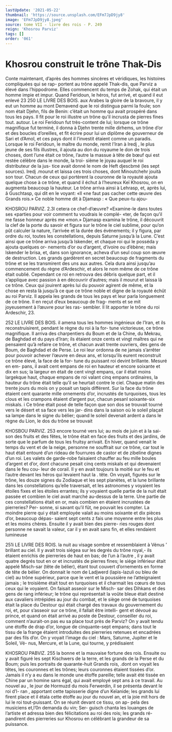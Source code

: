```yaml
---
lastUpdate: '2021-05-22'
thumbnail: 'https://source.unsplash.com/EFm7JpD9jy8'
image: 'EFm7JpD9jy8.jpeg'
source: tome VII - livre des rois - P. 249
reign: 'Khosrou Parviz'
tags: []
order: '061'
---
```


# Khosrou construit le trône Thak-Dis

Conte maintenant, d’après des hommes sincères
et véridiques, les histoires compliquées qui se rap- portent au trône appelé Thak-dis, que Parviz a élevé
dans l’hippodrome. Elles commencent du temps de Zohak, qui était un homme impie et impur. Quand Feridoun, le héros, fut arrivé, et quand il eut enlevé
23
250 LE LIVRE DES BOIS.
aux Arabes la gloire de la bravoure, il y eut un homme au mont Demavend que le roi distingua parmi la foule; son nom était Djehn, fils de Benin: c’était un homme qui avait prospéré dans tous les
pays. Il fit pour le roi illustre un trône qu’il incrusta
de pierres fines tout. autour. Le roi Feridoun fut très-content de lui; lorsque ce trône magnifique fut terminé, il donna à Djehn trente mille dirhems,
un trône d’or et des boucles d’oreilles, et fit écrire
pour lui un diplôme de gouverneur de Sari et d’Amol, et ces pays dont il l’investit étaient comme
un paradis.
Lorsque le roi Feridoun, le maître du monde,
remit l’Iran à Iredj , le plus jeune de ses fils illustres,
il ajouta au don du royaume le don de trois choses, dont l’une était ce trône, l’autre la massue à tête de
bœuf qui est restée célèbre dans le monde, la troi-
sième le joyau auquel le roi distributeur de la jus- tice avait donné le nom de Heft djescbmé (les sept sources). Iredj .mourut et laissa ces trois choses, dont Minoutchehr jouità son tour.
Chacun de ceux qui portèrent la couronne de la royauté ajouta quelque chose à ce trône, et quand
il échut à l’heureux Keï Khosrou, on en augmenta beaucoup la hauteur. Le trône arriva ainsi à Lehrasp, et, après lui, â Guschtasp, qui dit en le voyant: «Il
«ne faut pas cacher cette œuvre des Grands rois.» Ce noble homme dit à Djamasp : « Que peux-tu ajou-

KHOSROU PARVlZ. 2.3l cetera ce chef-d’œuvre? «Examine-le dans toutes ses
«parties pour voir comment tu voudrais le complé- «ter, de façon qu’il me fasse honneur après me «mon.» Djamasp examina le trône, il découvrit la
clef de la porte du savoir et figura sur le trône le
ciel sublime, pour qu’on pût calculer la nature, l’arrivée et la durée des événements; il y figura,
par ordre du roi, toutes les constellations, depuis Saturne jusqu’à la Lune.
C’est ainsi que ce trône arriva jusqu’à Iskender,
et chaque roi qui le posséda y ajouta quelques or- nements d’or ou d’argent, d’ivoire ou d’ébène; mais
lskender le brisa, et, dans son ignorance, acheva
d’un seul coup son œuvre de destruction. Les grands
gardèrent en secret beaucoup de fragments du trône
et se les transmirent des uns aux autres. Cela dura ainsi jusqu’au commencement du règne d’Ardeschir,
et alors le nom même de ce trône était oublié. Cependant ce roi en retrouva des débris quelque part, et il s’applique avec passion à en découvrir d’autres; mais il mourut et laissa là ce trône. Ceux
qui jouirent après lui du pouvoir agirent de même,
et la chose en resta là jusqu’à ce que ce trône noble
et digne de la royauté échût au roi Parviz. Il appela
les grands de tous les pays et leur parla longuement de ce trône. Il en reçut d’eux beaucoup de frag-
ments et se mit joyeusement à l’œuvre pour les ras-
sembler. ll lit apporter le trône du roi Ardeschir, 23.

252 LE LIVRE DES BOIS.
il amena tous les hommes ingénieux de l’lran, et ils
reconstruisirent, pendant le règne du roi à la for- tune victorieuse, ce trône magnifique. Il arriva des charpentiers du Boum et de la Chine, du Mekrau, de Baghdad et du pays d’lran; ils étaient onze cents
et vingt maîtres qui ne pensaient qu’à refaire ce
trône, et chacun avait trente ouvriers, des gens de Boum, de Baghdad et de Perse.
Le roi leur ordonna de ne jamais s’arrêter pour pouvoir achever l’œuvre en deux ans, et lorsqu’ils
eurent reconstruit ce trône élevé, la face de la for-
tune du puissant roi devint brillante. Mesuré en em- pans, il avait cent empans de roi en hauteur et encore soixante et dix en sus; la largeur en était de cent vingt empans, car il était moins largekque haut, chaque empans de roi valant cinq empans ordinaires, la hauteur du trône était telle qu’il se heurtait contre le ciel. Chaque matin des trente jours du mois on y posait un tapis différent. Sur la face du trône étaient cent quarante mille ornements d’or, incrustés de turquoises, tous les clous et les crampons étaient d’argent pur, chacun pesanl soixante-six miskals. i
Ce trône était posé de telle façon que son dos se trouvait tourné vers le désert et sa face vers les jar- dins dans la saison où le soleil plaçait sa lampe dans le signe du bélier; quand le soleil devenait ardent
a dans le règne du Lion, le dos du trône se trouvait

KHOSBOU PARVIZ. 253 encore tourné vers lui; au mois de juin et à la sai-
son des fruits et des fêtes, le trône était en face des fruits et des jardins, de sorte que le parfum de tous les fruitsy arrivait. En hiver, quand venait le temps du vent et de la neige, personne ne souffrait sur ce trône, car tout le haut était entouré d’un rideau de fourrures de castor et de zibeline dignes d’un roi.
Les valets de garde-robe faisaient chauffer au feu mille boules d’argent et d’or, dont chacune pesait
cinq cents miskals et qui devenaient dans le feu cou- leur de corail. Il y en avait toujours la moitié sur le feu et l’autre devant les héros qui levaient haut la .
tête.
On voyait, figurés sur le trône, les douze signes du Zodiaque et les sept planètes, et la lune brillante dans les constellations qu’elle traversait, et les astronomes
y voyaient les étoiles fixes et les étoiles errantes; ils
y voyaient quelle partie de la nuit était passée et combien le ciel avait marché au-dessus de la terre. Une partie de ces constellations était en or, mais combien en étaient incrustées de pierreries? Per- sonne, si savant qu’il fût, ne pouvait les compter.
La moindre pierre qui y était employée valait au moins soixante et dix pièces d’or, beaucoup dépas-
saient sept cents z fais une moyenne entre les plus et les moins chères. Ensuite il y avait bien des pierre- ries rouges dont personne ne savait la valeur, car il y en avait sans fin, et elles rendaient lumineuse

251i LE LIVRE DES ROIS.
la nuit au visage sombre et ressemblaient à Vénus ’ brillant au ciel.
Il y avait trois siégea sur les degrés du trône royal,- ils étaient enrichis de pierreries de haut en bas; de l’un à l’autre , il y avait quatre degrés tout
en or et incrustés de pierres fines; le siége inférieur était appelé Misch-sar (tête de bélier), étant tout
couvert d’ornements en forme de tête de bélier. On
donnait le nom de Ladjwerd (lapis-lazuli ou bleu de ciel) au trône supérieur, parce que le vent et la poussière ne l’atteignaient jamais ; le troisième était
tout en turquoises et il charmait les cœurs de tous
ceux qui le voyaient. On faisait asseoir sur le Misch-
sar des Dihkans et des gens de rang inférieur; le trône qui représentait la voûte bleue était destiné aux
cavaliers intrépides au jour du combat, et le siège orné de turquoises était la place du Destour qui était chargé des travaux du gouvernement du roi, et, pour s’asseoir sur ce trône, il fallait être intelli- gent et dévoué au prince, et quand on était arrivé
au poste de Destour, conseiller du roi, comment n’aurait-on pas eu sa place tout près de Parviz?
On y avait tendu une étoffe de drap d’or, longue
de cinquante-sept empans; dans tout le tissu de la frange étaient introduites des pierreries retenues
et encadrées par des fils d’or. On y voyait l’image
du ciel : Mars, Saturne, Jupiter et le Soleil, Vé- nus, Mercure, et la Lune, qui tourne, y prédisaient

KHOSROU PABVlZ. 255 la bonne et la mauvaise fortune des rois. Ensuite ou
y avait figuré les sept Kischwers de la terre, et les grands de la Perse et du Boum; puis les portraits de quarante-huit Grands rois, .dont on voyait les têtes, les couronnes et les trônes; leurs couronnes étaient tissées d’or. Jamais il n’y a eu dans le monde
une étoffe pareille; telle avait été tissée en Chine
par un homine sans égal, qui avait employé sept ans à ce travail. Au nouvel au , le jour de Hormuzd du mois Ferwerdin, il se présenta devant le roi d’I-
ran , apportant cette tapisserie digne d’un Keïanide;
les grands lui firent place et il étala cette étoffe au
jour du nouvel an, et la joie mit hors de lui le roi tout-puissant. On se réunit devant ce tissu, on ap- pela des musiciens et,l’0n demanda du vin; Ser- guisch chanta les louanges de l’artiste et adressa bien des félicitations au roi des rois; les grands ré- pandirent des pierreries sur Khosrou en célébrant la
grandeur de sa puissance.
